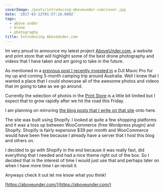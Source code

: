 ```yaml
---
coverImage: /posts/introducing-aboveunder-com/cover.jpg
date: '2017-03-22T01:57:16.000Z'
tags:
  - above under
  - drone
  - photography
title: Introducing AboveUnder.com
---
```


Im very proud to announce my latest project [AboveUnder.com](https://AboveUnder.com), a website and print store that will highlight some of the best drone photography and videos that I have taken and am going to take in the future.<!--more-->

<!-- more -->

As mentioned in a [previous post I recently invested in](https://www.mikecann.co.uk/travel/camping-australia-2017-the-plan/) a DJI Mavic Pro for my up and coming 5-month camping trip around Australia. Well I knew that I wanted a place that I could showcase all of the awesome photos and videos that im going to take as we go around.

Currently the selection of photos in the [Print Store](https://aboveunder.com/collections/all) is a little bit limited but I expect that to grow rapidly after we hit the road this Friday.

I am planning on mirroring [the blog posts that I write on that site](https://aboveunder.com/blogs/news) onto here.

The site was built using Shopify. I looked at quite a few shopping platforms and it was a toss up between WooCommerce (free Wordpress plugin) and Shopify. Shopify is fairly expensive \$39 per month and WooCommerce would have been free because I already have a server that I host this blog and others on.

I decided to go with Shopify in the end because it was really fast, did everything that I needed and had a nice theme right out of the box. So I decided that in the interest of time I would just use that and perhaps later on when I have more time I an revisit it.

Anyways check it out let me know what you think!

[https://aboveunder.com/](https://aboveunder.com/)
